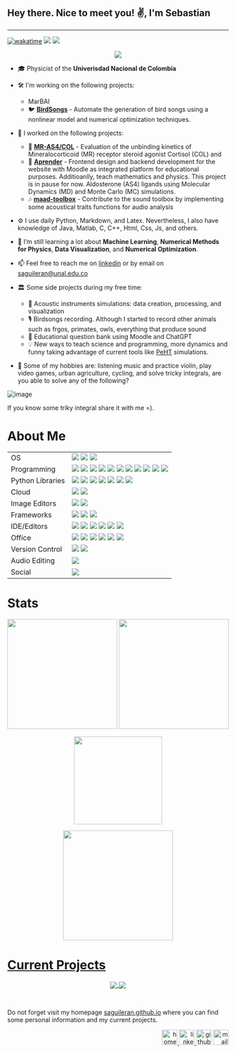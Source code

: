 ## Hey there. Nice to meet you! ✌, I'm Sebastian 

---

<a href="https://wakatime.com/badge/user/2c07869e-b97f-4eff-8c9c-8803856150a3/project/4e94692c-f78a-44b7-9ff6-bff55df5b60a"><img src="https://wakatime.com/badge/user/2c07869e-b97f-4eff-8c9c-8803856150a3/project/4e94692c-f78a-44b7-9ff6-bff55df5b60a.svg" alt="wakatime"></a>
![](https://komarev.com/ghpvc/?username=saguileran)
![](https://img.shields.io/github/followers/saguileran.svg?style=social&label=Follow&maxAge=2592000)


<p align="center">
  <!--<img src="https://media.tenor.com/ZrFooc6A9ysAAAAC/goodgoodgeneral-mental-health.gif" height="195">-->
  <img src="https://github-readme-stats-sigma-five.vercel.app/api?username=saguileran&show_icons=true&include_all_commits=true&theme=default"/>
</p>


- 🎓  Physicist of the **Univerisdad Nacional de Colombia**
- 🛠️  I'm working on the following projects:
  - MarBAI
  - 🐦 [**BirdSongs**](https://saguileran.github.io/birdsongs/) - Automate the generation of bird songs using a nonlinear model and numerical optimization techniques.
- 💼  I worked on the following projects:
  - 🧬 [**MR-AS4/COL**](https://saguileran.github.io/MD-SCPI/) - Evaluation of the unbinding kinetics of Mineralocorticoid (MR) receptor steroid agonist Cortisol (COL) and
  - 🏫 [**Aprender**](https://saguileran.github.io/aprender/) - Frontend design and backend development for the website with Moodle as integrated platform for educational purposes. Additioanlly, teach mathematics and physics. This project is in pause for now.
Aldosterone (AS4) ligands using Molecular Dynamics (MD) and Monte Carlo (MC) simulations.
  - 🎶 [**maad-toolbox**](https://github.com/scikit-maad/scikit-maad) - Contribute to the sound toolbox by implementing some acoustical traits functions for audio analysis
  
- ⚙️  I use daily Python, Markdown, and Latex. Nevertheless, I also have knowledge of Java, Matlab, C, C++, Html, Css, Js, and others.
- 📗  I’m still learning a lot about **Machine Learning**, **Numerical Methods for Physics**, **Data Visualization**, and **Numerical Optimization**.
- 📫  Feel free to reach me on [linkedin](https://www.linkedin.com/in/saguileran) or by email on [saguileran@unal.edu.co](mailto:saguileran@unal.edu.co)
- 🏛️  Some side projects during my free time:
  - 🎵 Acoustic instruments simulations: data creation, processing, and visualization
  - 🎙️ Birdsongs recording. Although I started to record other animals such as frgos, primates, owls, everything that produce sound
  - 📝 Educational question bank using Moodle and ChatGPT
  - 💡 New ways to teach science and programming, more dynamics and funny taking advantage of current tools like [PeHT](https://phet.colorado.edu/es/) simulations. 
- 🧩 Some of my hobbies are: listening music and practice violin, play video games, urban agriculture, cycling, and solve tricky integrals, are you able to solve any of the following?

![image](https://user-images.githubusercontent.com/42812846/159194691-8ae39e5f-e2ed-47e6-ab5b-8c93afcc879a.png)

If you know some triky integral share it with me =).

# About Me
<p align="center">

<table align="center" style="margin: 0px auto;">
<tr>
<td>OS</td>
<td><img src="https://img.shields.io/badge/Windows-0078D6?style=for-the-badge&logo=windows&logoColor=white"> 
<img src="https://img.shields.io/badge/Ubuntu-E95420?style=for-the-badge&logo=ubuntu&logoColor=white"> 
<img src="https://img.shields.io/badge/Debian-A81D33?style=for-the-badge&logo=debian&logoColor=white">
</td>
<tr>
<tr>
<td>Programming</td>
<td>
  <img src="https://img.shields.io/badge/Python-14354C?style=for-the-badge&logo=python&logoColor=white"> 
  <img src="https://img.shields.io/badge/Java-ED8B00?style=for-the-badge&logo=openjdk&logoColor=white"> 
  <img src="https://img.shields.io/badge/latex-%23008080.svg?style=for-the-badge&logo=latex&logoColor=white"> 
  <img src="https://img.shields.io/badge/Julia-9558B2?style=for-the-badge&logo=julia&logoColor=white"> 
  <img src="https://img.shields.io/badge/Shell_Script-121011?style=for-the-badge&logo=gnu-bash&logoColor=white"> 
  <img src="https://img.shields.io/badge/c++-%2300599C.svg?style=for-the-badge&logo=c%2B%2B&logoColor=white"> 
  <img src="https://img.shields.io/badge/Markdown-000000?style=for-the-badge&logo=markdown&logoColor=white">
  <img src="mysql 	https://img.shields.io/badge/MySQL-005C84?style=for-the-badge&logo=mysql&logoColor=white">
  <img src="https://img.shields.io/badge/HTML-ED8B00?style=for-the-badge&logo=html5&logoColor=white">
  <img src="https://img.shields.io/badge/CSS-239120?&style=for-the-badge&logo=css3&logoColor=white">
  <img src="https://img.shields.io/badge/JavaScript-F7DF1E?style=for-the-badge&logo=javascript&logoColor=black">
</td>
</tr>
<tr>
<td>Python Libraries</td>
<td>
  <img src="https://img.shields.io/badge/numpy-%23013243.svg?style=for-the-badge&logo=numpy&logoColor=white"> 
  <img src="https://img.shields.io/badge/pandas-%23150458.svg?style=for-the-badge&logo=pandas&logoColor=white"> 
  <img src="https://img.shields.io/badge/SciPy-%230C55A5.svg?style=for-the-badge&logo=scipy&logoColor=%white"> 
  <img src="https://img.shields.io/badge/Matplotlib-%CCCCCC.svg?style=for-the-badge&logo=Matplotlib&logoColor=black"> 
  <img src="https://img.shields.io/badge/Plotly-%233F4F75.svg?style=for-the-badge&logo=plotly&logoColor=white">
  <img src="https://img.shields.io/badge/librosa-741B47.svg?style=for-the-badge&logo=librosa&logoColor=white">
  <img src="https://img.shields.io/badge/Pytest-0A9EDC.svg?style=for-the-badge&logo=pytest&logoColor=white">
</td>
</tr>
<tr>
<td>Cloud</td>
<td>
  <img src="https://img.shields.io/badge/Amazon_AWS-232F3E?style=for-the-badge&logo=amazon-aws&logoColor=white">
  <img src="https://img.shields.io/badge/Google_Cloud-4285F4?style=for-the-badge&logo=google-cloud&logoColor=white">
</td>
</tr>
<tr>
<td>Image Editors</td>
<td>
  <img src="https://img.shields.io/badge/Canva-7952B3?style=for-the-badge&logo=canva&logoColor=white"> 
  <img src="https://img.shields.io/badge/Krita-203759?style=for-the-badge&logo=krita&logoColor=white">
</td>
</tr>
<tr>
<td>Frameworks</td>
<td>
  <img src="https://img.shields.io/badge/Anaconda-%2344A833.svg?style=for-the-badge&logo=anaconda&logoColor=white"> 
  <img src="https://img.shields.io/badge/PyTorch-%23013243.svg?style=for-the-badge&logo=PyTorch">
  <img src="https://img.shields.io/badge/TensorFlow-CCCCCC.svg?style=for-the-badge&logo=TensorFlow">
</td>
</tr>
<tr>
<td>IDE/Editors</td>
<td>
  <img src="https://img.shields.io/badge/Jupyter-F37626.svg?&style=for-the-badge&logo=Jupyter&logoColor=white"> 
  <img src="https://img.shields.io/badge/Visual_Studio_Code-0078D4?style=for-the-badge&logo=visual%20studio%20code&logoColor=white"> 
  <img src="https://img.shields.io/badge/Microsoft_Office-D83B01?style=for-the-badge&logo=microsoft-office&logoColor=white"> 
  <img src="https://img.shields.io/badge/apache%20netbeans-1B6AC6?style=for-the-badge&logo=apache%20netbeans%20IDE&logoColor=white">
  <img src="https://img.shields.io/badge/Colab-F9AB00?style=for-the-badge&logo=googlecolab&color=white">
  <img src="https://img.shields.io/badge/Eclipse-2C2255?style=for-the-badge&logo=eclipse&logoColor=white">
</td>
</tr>

<tr>
<td>Office</td>
<td>
  <img src="https://img.shields.io/badge/Microsoft_Office-D83B01?style=for-the-badge&logo=microsoft-office&logoColor=white"> 
  <img src="https://img.shields.io/badge/Microsoft_Excel-217346?style=for-the-badge&logo=microsoft-excel&logoColor=white">
  <img src="https://img.shields.io/badge/Microsoft_PowerPoint-B7472A?style=for-the-badge&logo=microsoft-powerpoint&logoColor=white">
  <img src="https://img.shields.io/badge/Microsoft_Word-2B579A?style=for-the-badge&logo=microsoft-word&logoColor=white">
  <img src="https://img.shields.io/badge/Overleaf-47A141?style=for-the-badge&logo=Overleaf&logoColor=white">
  <img src="https://img.shields.io/badge/LibreOffice-18A303?style=for-the-badge&logo=LibreOffice&logoColor=white">
</td>
</tr>
<tr>
<td>Version Control</td>
<td>
  <img src="https://img.shields.io/badge/GIT-E44C30?style=for-the-badge&logo=git&logoColor=white">
  <img src="https://img.shields.io/badge/github-%23121011.svg?style=for-the-badge&logo=github&logoColor=white">
</td>
</tr>
<tr>
<td>Audio Editing</td>
<td>
  <img src="https://img.shields.io/badge/Audacity-0000CC?style=for-the-badge&logo=audacity&logoColor=white">
</td>
</tr>
<tr>
<td>Social</td>
<td>
  <a href="https://twitter.com/saguileran420"><img src="https://img.shields.io/badge/Twitter-1DA1F2?style=for-the-badge&logo=twitter&logoColor=white">
</td>
</tr>
</table>

# Stats



<p align="center">
  <img height="250" src="https://github-readme-stats-sigma-five.vercel.app/api/top-langs/?username=saguileran&hide=html&theme=default"/> 
  <img height="250" src="https://github-readme-stats.vercel.app/api/wakatime?username=saguileran"/> 
</p>

<p align="center">
  
</p>

<p align="center">
<a href="https://github.com/saguileran?tab=repositories">
<img height="200" src="https://github-readme-streak-stats.herokuapp.com/?user=saguileran&theme=default&hide_border=true"/>
</p>

<p align="center">
  <img height="250" src="https://github-profile-summary-cards.vercel.app/api/cards/profile-details?username=saguileran&theme=default"/>
</p>


# Current Projects 

<p align="center">
<a href="https://github.com/saguileran/birdsongs">
  <img align="center" src="https://github-readme-stats-sigma-five.vercel.app/api/pin/?username=saguileran&repo=birdsongs"/>
</a>
<a href="https://github.com/saguileran/birdsongs">
  <img align="center" src="https://github-readme-stats-sigma-five.vercel.app/api/pin/?username=saguileran&repo=saguileran.github.io"/>
</a>
</p>

<br>

Do not forget visit my homepage [saguileran.github.io](https://saguileran.github.io/) where you can find some personal information and my current projects. 


<div align="right">
  <a href="https://saguileran.github.io/"><img src='https://cdn-icons-png.flaticon.com/512/4175/4175279.png' alt='homepage' height='35'> </a>  
  <a href="https://www.linkedin.com/in/saguileran"><img src='https://cdn-icons-png.flaticon.com/512/174/174857.png' alt='linkedin' height='35'> </a>  
  <a href="https://github.com/saguileran"> <img src='https://cdn.jsdelivr.net/npm/simple-icons@3.0.1/icons/github.svg' alt='github' height='35' ></a> 
  <a href="mailto:saguileran@unal.edu.co"><img src='https://cdn-icons-png.freepik.com/512/6323/6323406.png' alt='mail' height='35'></a>
</div>

<!--
<a align='center' href="https://wakatime.com/@2502acb2-1684-4597-a422-d30dfa6a2f67"><img src="https://wakatime.com/badge/user/2502acb2-1684-4597-a422-d30dfa6a2f67.svg?style=for-the-badge" alt="Total time coded since Jan 8 2023" /></a>

<a href="https://wakatime.com/badge/github/saguileran/birdsongs"><img src="https://wakatime.com/badge/github/saguileran/birdsongs.svg" alt="wakatime"></a>
-->



